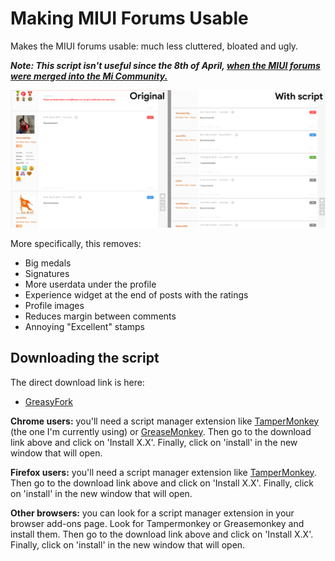 # Making MIUI Forums Usable

Makes the MIUI forums usable: much less cluttered, bloated and ugly. 

***Note: This script isn't useful since the 8th of April, [when the MIUI forums were merged into the Mi Community.](http://en.miui.com/thread-6279183-1-1.html)***


![example](example.png)

More specifically, this removes:
* Big medals
* Signatures
* More userdata under the profile
* Experience widget at the end of posts with the ratings
* Profile images
* Reduces margin between comments
* Annoying "Excellent" stamps

## Downloading the script
The direct download link is here:

* [GreasyFork](https://greasyfork.org/en/scripts/376119-making-miui-forums-usable)

**Chrome users:** you'll need a script manager extension like [TamperMonkey](https://addons.mozilla.org/en-US/firefox/addon/tampermonkey/) (the one I'm currently using) or [GreaseMonkey](https://addons.mozilla.org/en-US/firefox/addon/greasemonkey/). Then go to the download link above and click on 'Install X.X'. Finally, click on 'install' in the new window that will open.

**Firefox users:** you'll need a script manager extension like [TamperMonkey](https://chrome.google.com/webstore/detail/tampermonkey/dhdgffkkebhmkfjojejmpbldmpobfkfo?hl=en). Then go to the download link above and click on 'Install X.X'. Finally, click on 'install' in the new window that will open.

**Other browsers:** you can look for a script manager extension in your browser add-ons page. Look for Tampermonkey or Greasemonkey and install them. Then go to the download link above and click on 'Install X.X'. Finally, click on 'install' in the new window that will open.
